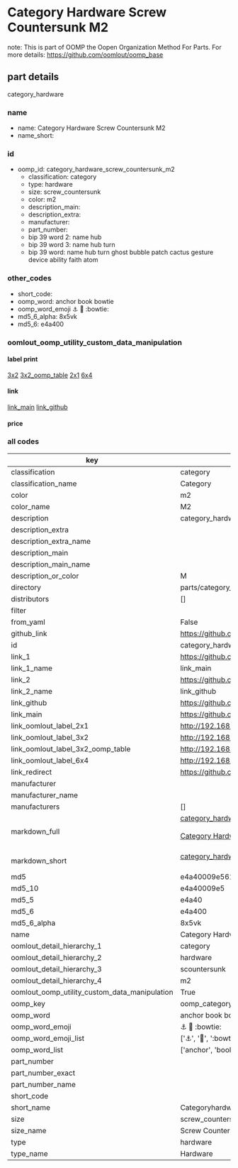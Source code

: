 # Category Hardware Screw Countersunk M2  

note: This is part of OOMP the Oopen Organization Method For Parts. For more details: https://github.com/oomlout/oomp_base

##  part details
  



category_hardware



### name
* name: Category Hardware Screw Countersunk M2
* name_short: 
### id
* oomp_id: category_hardware_screw_countersunk_m2
  * classification: category
  * type: hardware
  * size: screw_countersunk
  * color: m2
  * description_main: 
  * description_extra: 
  * manufacturer: 
  * part_number: 
  * bip 39 word 2: name hub
  * bip 39 word 3: name hub turn
  * bip 39 word: name hub turn ghost bubble patch cactus gesture device ability faith atom

### other_codes
* short_code: 
* oomp_word: anchor book bowtie
* oomp_word_emoji :anchor: :book: :bowtie:
* md5_6_alpha: 8x5vk
* md5_6: e4a400






### oomlout_oomp_utility_custom_data_manipulation
#### label print
[3x2](http://192.168.1.245:1112/?label=oomp%208x5vk)
[3x2_oomp_table](http://192.168.1.108:1112/?label=oomp%208x5vk)
[2x1](http://192.168.1.242:1112/?label=oomp%208x5vk)
[6x4](http://192.168.1.55:1112/?label=oomp%208x5vk)    

#### link

[link_main](https://github.com/oomlout/oomlout_oomp_version_1_messy/tree/main/parts/category_hardware_screw_countersunk_m2) [link_github](https://github.com/oomlout/oomlout_oomp_version_1_messy/tree/main/parts/category_hardware_screw_countersunk_m2)                             

#### price







### all codes 
| key | value |  
| --- | --- |  
| classification | category |  
| classification_name | Category |  
| color | m2 |  
| color_name | M2 |  
| description | category_hardware |  
| description_extra |  |  
| description_extra_name |  |  
| description_main |  |  
| description_main_name |  |  
| description_or_color | M  |  
| directory | parts/category_hardware_screw_countersunk_m2 |  
| distributors | [] |  
| filter |  |  
| from_yaml | False |  
| github_link | https://github.com/oomlout/oomlout_oomp_part_src/tree/main/parts/category_hardware_screw_countersunk_m2 |  
| id | category_hardware_screw_countersunk_m2 |  
| link_1 | https://github.com/oomlout/oomlout_oomp_version_1_messy/tree/main/parts/category_hardware_screw_countersunk_m2 |  
| link_1_name | link_main |  
| link_2 | https://github.com/oomlout/oomlout_oomp_version_1_messy/tree/main/parts/category_hardware_screw_countersunk_m2 |  
| link_2_name | link_github |  
| link_github | https://github.com/oomlout/oomlout_oomp_version_1_messy/tree/main/parts/category_hardware_screw_countersunk_m2 |  
| link_main | https://github.com/oomlout/oomlout_oomp_version_1_messy/tree/main/parts/category_hardware_screw_countersunk_m2 |  
| link_oomlout_label_2x1 | http://192.168.1.242:1112/?label=oomp%208x5vk |  
| link_oomlout_label_3x2 | http://192.168.1.245:1112/?label=oomp%208x5vk |  
| link_oomlout_label_3x2_oomp_table | http://192.168.1.108:1112/?label=oomp%208x5vk |  
| link_oomlout_label_6x4 | http://192.168.1.55:1112/?label=oomp%208x5vk |  
| link_redirect | https://github.com/oomlout/oomlout_oomp_version_1_messy/tree/main/parts/category_hardware_screw_countersunk_m2 |  
| manufacturer |  |  
| manufacturer_name |  |  
| manufacturers | [] |  
| markdown_full | [category_hardware_screw_countersunk_m2](none)<br>[](none)<br>[Category Hardware Screw Countersunk M2](none)<br><br> |  
| markdown_short | [category_hardware_screw_countersunk_m2](none)<br><br> |  
| md5 | e4a40009e5616402830ea619d59ba496 |  
| md5_10 | e4a40009e5 |  
| md5_5 | e4a40 |  
| md5_6 | e4a400 |  
| md5_6_alpha | 8x5vk |  
| name | Category Hardware Screw Countersunk M2 |  
| oomlout_detail_hierarchy_1 | category |  
| oomlout_detail_hierarchy_2 | hardware |  
| oomlout_detail_hierarchy_3 | scountersunk |  
| oomlout_detail_hierarchy_4 | m2 |  
| oomlout_oomp_utility_custom_data_manipulation | True |  
| oomp_key | oomp_category_hardware_screw_countersunk_m2 |  
| oomp_word | anchor book bowtie |  
| oomp_word_emoji | :anchor: :book: :bowtie: |  
| oomp_word_emoji_list | [':anchor:', ':book:', ':bowtie:'] |  
| oomp_word_list | ['anchor', 'book', 'bowtie'] |  
| part_number |  |  
| part_number_exact |  |  
| part_number_name |  |  
| short_code |  |  
| short_name | Categoryhardware |  
| size | screw_countersunk |  
| size_name | Screw Countersunk |  
| type | hardware |  
| type_name | Hardware |  
